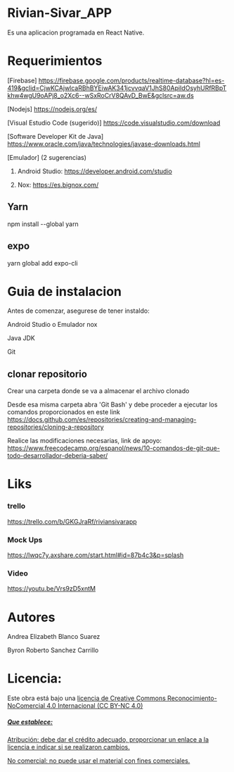 # Rivian-Sivar_APP
Es una aplicacion programada en React Native.

# Requerimientos
[Firebase] https://firebase.google.com/products/realtime-database?hl=es-419&gclid=CjwKCAjwlcaRBhBYEiwAK341jcvvqaV1JhS80ApiIdOsyhURfRBpTkhw4wgU9oAPj8_o2Xc6--wSxRoCrV8QAvD_BwE&gclsrc=aw.ds

[Nodejs] https://nodejs.org/es/

[Visual Estudio Code (sugerido)] https://code.visualstudio.com/download

[Software Developer Kit de Java] https://www.oracle.com/java/technologies/javase-downloads.html

[Emulador] (2 sugerencias)
1) Android Studio:  https://developer.android.com/studio

2) Nox: https://es.bignox.com/

## Yarn
npm install --global yarn
## expo
yarn global add expo-cli

# Guia de instalacion
Antes de comenzar, asegurese de tener instaldo:

Android Studio o Emulador nox

Java JDK

Git
## clonar repositorio
Crear una carpeta donde se va a almacenar el archivo clonado

Desde esa misma carpeta abra 'Git Bash' y debe proceder a ejecutar los comandos proporcionados en este link https://docs.github.com/es/repositories/creating-and-managing-repositories/cloning-a-repository

Realice las modificaciones necesarias, link de apoyo: https://www.freecodecamp.org/espanol/news/10-comandos-de-git-que-todo-desarrollador-deberia-saber/
# Liks
### trello
https://trello.com/b/GKGJraRf/riviansivarapp

### Mock Ups
https://lwqc7y.axshare.com/start.html#id=87b4c3&p=splash
### Video
https://youtu.be/Vrs9zD5xntM

# Autores
Andrea Elizabeth Blanco Suarez

Byron Roberto Sanchez Carrillo

# Licencia:

Este obra está bajo una <a rel="license" href="http://creativecommons.org/licenses/by-nc/4.0/">licencia de Creative Commons Reconocimiento-NoComercial 4.0 Internacional (CC BY-NC 4.0)

##### Que establece:
Atribución: debe dar el crédito adecuado, proporcionar un enlace a la licencia e indicar si se realizaron cambios.
  
No comercial: no puede usar el material con fines comerciales.

